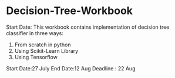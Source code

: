 # Decision-Tree-Workbook

Start Date:
This workbook contains implementation of decision tree classifier in three ways:
1. From scratch in python
2. Using Scikit-Learn Library
3. Using Tensorflow

Start Date:27 July
End Date:12 Aug
Deadline : 22 Aug
